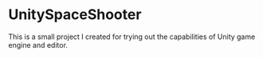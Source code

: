 # UnitySpaceShooter

This is a small project I created for trying out the capabilities of Unity game engine and editor.
